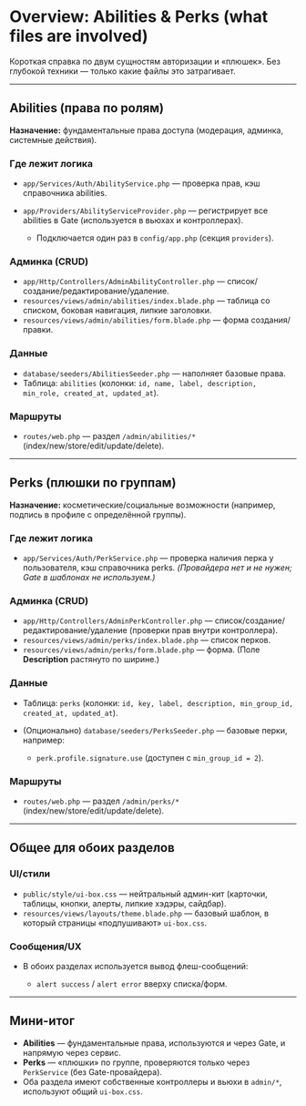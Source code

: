 # Overview: Abilities & Perks (what files are involved)

Короткая справка по двум сущностям авторизации и «плюшек». Без глубокой техники — только какие файлы это затрагивает.

---

## Abilities (права по ролям)

**Назначение:** фундаментальные права доступа (модерация, админка, системные действия).

### Где лежит логика

* `app/Services/Auth/AbilityService.php` — проверка прав, кэш справочника abilities.
* `app/Providers/AbilityServiceProvider.php` — регистрирует все abilities в Gate (используется в вьюхах и контроллерах).

  * Подключается один раз в `config/app.php` (секция `providers`).

### Админка (CRUD)

* `app/Http/Controllers/AdminAbilityController.php` — список/создание/редактирование/удаление.
* `resources/views/admin/abilities/index.blade.php` — таблица со списком, боковая навигация, липкие заголовки.
* `resources/views/admin/abilities/form.blade.php` — форма создания/правки.

### Данные

* `database/seeders/AbilitiesSeeder.php` — наполняет базовые права.
* Таблица: `abilities` (колонки: `id, name, label, description, min_role, created_at, updated_at`).

### Маршруты

* `routes/web.php` — раздел `/admin/abilities/*` (index/new/store/edit/update/delete).

---

## Perks (плюшки по группам)

**Назначение:** косметические/социальные возможности (например, подпись в профиле с определённой группы).

### Где лежит логика

* `app/Services/Auth/PerkService.php` — проверка наличия перка у пользователя, кэш справочника perks.
  *(Провайдера нет и не нужен; Gate в шаблонах не используем.)*

### Админка (CRUD)

* `app/Http/Controllers/AdminPerkController.php` — список/создание/редактирование/удаление (проверки прав внутри контроллера).
* `resources/views/admin/perks/index.blade.php` — список перков.
* `resources/views/admin/perks/form.blade.php` — форма. (Поле **Description** растянуто по ширине.)

### Данные

* Таблица: `perks` (колонки: `id, key, label, description, min_group_id, created_at, updated_at`).
* (Опционально) `database/seeders/PerksSeeder.php` — базовые перки, например:

  * `perk.profile.signature.use` (доступен с `min_group_id = 2`).

### Маршруты

* `routes/web.php` — раздел `/admin/perks/*` (index/new/store/edit/update/delete).

---

## Общее для обоих разделов

### UI/стили

* `public/style/ui-box.css` — нейтральный админ-кит (карточки, таблицы, кнопки, алерты, липкие хэдэры, сайдбар).
* `resources/views/layouts/theme.blade.php` — базовый шаблон, в который страницы «подпушивают» `ui-box.css`.

### Сообщения/UX

* В обоих разделах используется вывод флеш-сообщений:

  * `alert success` / `alert error` вверху списка/форм.

---

## Мини-итог

* **Abilities** — фундаментальные права, используются и через Gate, и напрямую через сервис.
* **Perks** — «плюшки» по группе, проверяются только через `PerkService` (без Gate-провайдера).
* Оба раздела имеют собственные контроллеры и вьюхи в `admin/*`, используют общий `ui-box.css`.
